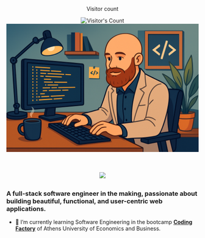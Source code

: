 <div align="center"> 
  <p>Visitor count</p>
  <img src="https://profile-counter.glitch.me/{GeorgeDurieux}/count.svg" alt="Visitor's Count" />
</div>

<img src="https://github.com/GeorgeDurieux/GeorgeDurieux/blob/main/me_coding.png" alt="Banner of a developer sitting in front of a desk">

<h1 align="center">
    <img src="https://readme-typing-svg.herokuapp.com/?font=Inter&size=48&center=true&vCenter=true&width=500&height=70&color=4493F8&duration=4000&lines=Hi+There!+👋;+I'm+George+Durieux!;" />
</h1>

### A full-stack software engineer in the making, passionate about building beautiful, functional, and user-centric web applications.
- 🌱 I’m currently learning Software Engineering in the bootcamp **[Coding Factory](https://codingfactory.aueb.gr/)** of Athens University of Economics and Business. 
